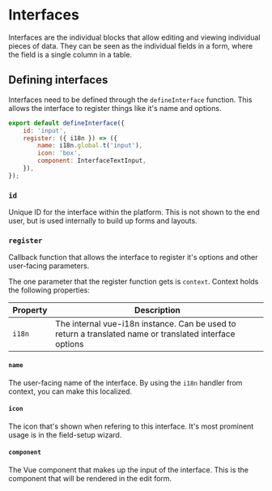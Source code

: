 # Interfaces

Interfaces are the individual blocks that allow editing and viewing individual pieces of data. They can be seen as the
individual fields in a form, where the field is a single column in a table.

## Defining interfaces

Interfaces need to be defined through the `defineInterface` function. This allows the interface to register things like
it's name and options.

```js
export default defineInterface({
	id: 'input',
	register: ({ i18n }) => ({
		name: i18n.global.t('input'),
		icon: 'box',
		component: InterfaceTextInput,
	}),
});
```

### `id`

Unique ID for the interface within the platform. This is not shown to the end user, but is used internally to build up
forms and layouts.

### `register`

Callback function that allows the interface to register it's options and other user-facing parameters.

The one parameter that the register function gets is `context`. Context holds the following properties:

| Property | Description                                                                                             |
| -------- | ------------------------------------------------------------------------------------------------------- |
| `i18n`   | The internal vue-i18n instance. Can be used to return a translated name or translated interface options |

#### `name`

The user-facing name of the interface. By using the `i18n` handler from context, you can make this localized.

#### `icon`

The icon that's shown when refering to this interface. It's most prominent usage is in the field-setup wizard.

#### `component`

The Vue component that makes up the input of the interface. This is the component that will be rendered in the edit
form.
